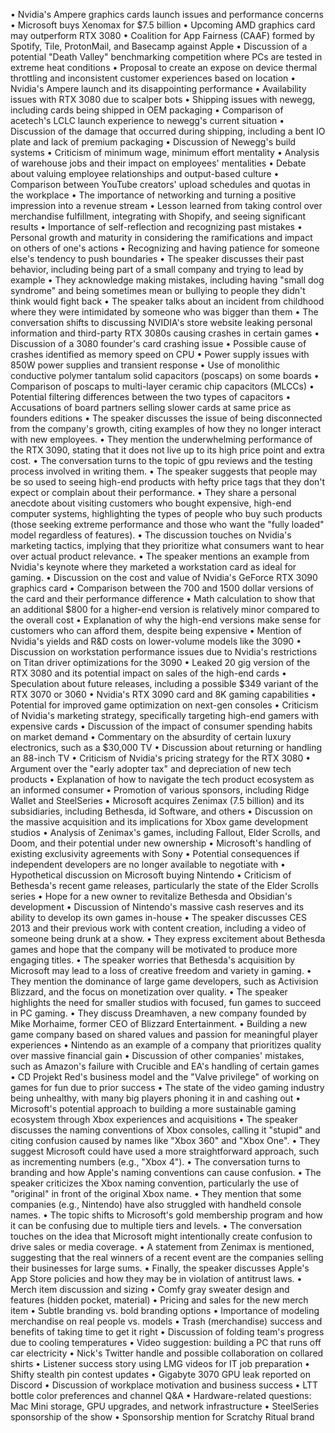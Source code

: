 • Nvidia's Ampere graphics cards launch issues and performance concerns
• Microsoft buys Xenomax for $7.5 billion
• Upcoming AMD graphics card may outperform RTX 3080
• Coalition for App Fairness (CAAF) formed by Spotify, Tile, ProtonMail, and Basecamp against Apple
• Discussion of a potential "Death Valley" benchmarking competition where PCs are tested in extreme heat conditions
• Proposal to create an expose on device thermal throttling and inconsistent customer experiences based on location
• Nvidia's Ampere launch and its disappointing performance
• Availability issues with RTX 3080 due to scalper bots
• Shipping issues with newegg, including cards being shipped in OEM packaging
• Comparison of acetech's LCLC launch experience to newegg's current situation
• Discussion of the damage that occurred during shipping, including a bent IO plate and lack of premium packaging
• Discussion of Newegg's build systems
• Criticism of minimum wage, minimum effort mentality
• Analysis of warehouse jobs and their impact on employees' mentalities
• Debate about valuing employee relationships and output-based culture
• Comparison between YouTube creators' upload schedules and quotas in the workplace
• The importance of networking and turning a positive impression into a revenue stream
• Lesson learned from taking control over merchandise fulfillment, integrating with Shopify, and seeing significant results
• Importance of self-reflection and recognizing past mistakes
• Personal growth and maturity in considering the ramifications and impact on others of one's actions
• Recognizing and having patience for someone else's tendency to push boundaries
• The speaker discusses their past behavior, including being part of a small company and trying to lead by example
• They acknowledge making mistakes, including having "small dog syndrome" and being sometimes mean or bullying to people they didn't think would fight back
• The speaker talks about an incident from childhood where they were intimidated by someone who was bigger than them
• The conversation shifts to discussing NVIDIA's store website leaking personal information and third-party RTX 3080s causing crashes in certain games
• Discussion of a 3080 founder's card crashing issue
• Possible cause of crashes identified as memory speed on CPU
• Power supply issues with 850W power supplies and transient response
• Use of monolithic conductive polymer tantalum solid capacitors (poscaps) on some boards
• Comparison of poscaps to multi-layer ceramic chip capacitors (MLCCs)
• Potential filtering differences between the two types of capacitors
• Accusations of board partners selling slower cards at same price as founders editions
• The speaker discusses the issue of being disconnected from the company's growth, citing examples of how they no longer interact with new employees.
• They mention the underwhelming performance of the RTX 3090, stating that it does not live up to its high price point and extra cost.
• The conversation turns to the topic of gpu reviews and the testing process involved in writing them.
• The speaker suggests that people may be so used to seeing high-end products with hefty price tags that they don't expect or complain about their performance.
• They share a personal anecdote about visiting customers who bought expensive, high-end computer systems, highlighting the types of people who buy such products (those seeking extreme performance and those who want the "fully loaded" model regardless of features).
• The discussion touches on Nvidia's marketing tactics, implying that they prioritize what consumers want to hear over actual product relevance.
• The speaker mentions an example from Nvidia's keynote where they marketed a workstation card as ideal for gaming.
• Discussion on the cost and value of Nvidia's GeForce RTX 3090 graphics card
• Comparison between the 700 and 1500 dollar versions of the card and their performance difference
• Math calculation to show that an additional $800 for a higher-end version is relatively minor compared to the overall cost
• Explanation of why the high-end versions make sense for customers who can afford them, despite being expensive
• Mention of Nvidia's yields and R&D costs on lower-volume models like the 3090
• Discussion on workstation performance issues due to Nvidia's restrictions on Titan driver optimizations for the 3090
• Leaked 20 gig version of the RTX 3080 and its potential impact on sales of the high-end cards
• Speculation about future releases, including a possible $349 variant of the RTX 3070 or 3060
• Nvidia's RTX 3090 card and 8K gaming capabilities
• Potential for improved game optimization on next-gen consoles
• Criticism of Nvidia's marketing strategy, specifically targeting high-end gamers with expensive cards
• Discussion of the impact of consumer spending habits on market demand
• Commentary on the absurdity of certain luxury electronics, such as a $30,000 TV
• Discussion about returning or handling an 88-inch TV
• Criticism of Nvidia's pricing strategy for the RTX 3080
• Argument over the "early adopter tax" and depreciation of new tech products
• Explanation of how to navigate the tech product ecosystem as an informed consumer
• Promotion of various sponsors, including Ridge Wallet and SteelSeries
• Microsoft acquires Zenimax (7.5 billion) and its subsidiaries, including Bethesda, id Software, and others
• Discussion on the massive acquisition and its implications for Xbox game development studios
• Analysis of Zenimax's games, including Fallout, Elder Scrolls, and Doom, and their potential under new ownership
• Microsoft's handling of existing exclusivity agreements with Sony
• Potential consequences if independent developers are no longer available to negotiate with
• Hypothetical discussion on Microsoft buying Nintendo
• Criticism of Bethesda's recent game releases, particularly the state of the Elder Scrolls series
• Hope for a new owner to revitalize Bethesda and Obsidian's development
• Discussion of Nintendo's massive cash reserves and its ability to develop its own games in-house
• The speaker discusses CES 2013 and their previous work with content creation, including a video of someone being drunk at a show.
• They express excitement about Bethesda games and hope that the company will be motivated to produce more engaging titles.
• The speaker worries that Bethesda's acquisition by Microsoft may lead to a loss of creative freedom and variety in gaming.
• They mention the dominance of large game developers, such as Activision Blizzard, and the focus on monetization over quality.
• The speaker highlights the need for smaller studios with focused, fun games to succeed in PC gaming.
• They discuss Dreamhaven, a new company founded by Mike Morhaime, former CEO of Blizzard Entertainment.
• Building a new game company based on shared values and passion for meaningful player experiences
• Nintendo as an example of a company that prioritizes quality over massive financial gain
• Discussion of other companies' mistakes, such as Amazon's failure with Crucible and EA's handling of certain games
• CD Projekt Red's business model and the "Valve privilege" of working on games for fun due to prior success
• The state of the video gaming industry being unhealthy, with many big players phoning it in and cashing out
• Microsoft's potential approach to building a more sustainable gaming ecosystem through Xbox experiences and acquisitions
• The speaker discusses the naming conventions of Xbox consoles, calling it "stupid" and citing confusion caused by names like "Xbox 360" and "Xbox One".
• They suggest Microsoft could have used a more straightforward approach, such as incrementing numbers (e.g., "Xbox 4").
• The conversation turns to branding and how Apple's naming conventions can cause confusion.
• The speaker criticizes the Xbox naming convention, particularly the use of "original" in front of the original Xbox name.
• They mention that some companies (e.g., Nintendo) have also struggled with handheld console names.
• The topic shifts to Microsoft's gold membership program and how it can be confusing due to multiple tiers and levels.
• The conversation touches on the idea that Microsoft might intentionally create confusion to drive sales or media coverage.
• A statement from Zenimax is mentioned, suggesting that the real winners of a recent event are the companies selling their businesses for large sums.
• Finally, the speaker discusses Apple's App Store policies and how they may be in violation of antitrust laws.
• Merch item discussion and sizing
• Comfy gray sweater design and features (hidden pocket, material)
• Pricing and sales for the new merch item
• Subtle branding vs. bold branding options
• Importance of modeling merchandise on real people vs. models
• Trash (merchandise) success and benefits of taking time to get it right
• Discussion of folding team's progress due to cooling temperatures
• Video suggestion: building a PC that runs off car electricity
• Nick's Twitter handle and possible collaboration on collared shirts
• Listener success story using LMG videos for IT job preparation
• Shifty stealth pin contest updates
• Gigabyte 3070 GPU leak reported on Discord
• Discussion of workplace motivation and business success
• LTT bottle color preferences and channel Q&A
• Hardware-related questions: Mac Mini storage, GPU upgrades, and network infrastructure
• SteelSeries sponsorship of the show
• Sponsorship mention for Scratchy Ritual brand
